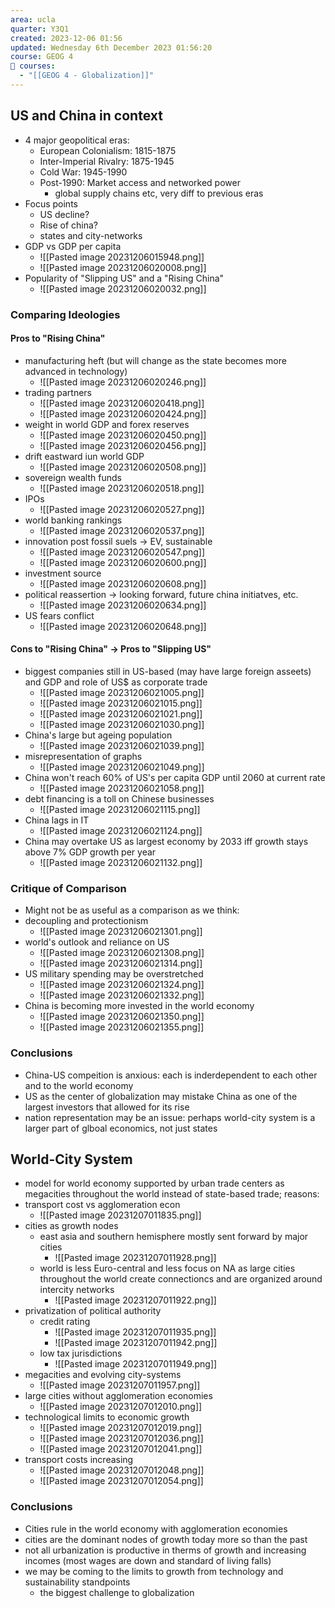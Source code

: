 ```yaml
---
area: ucla
quarter: Y3Q1
created: 2023-12-06 01:56
updated: Wednesday 6th December 2023 01:56:20
course: GEOG 4
📕 courses:
  - "[[GEOG 4 - Globalization]]"
---
```

## US and China in context
- 4 major geopolitical eras:
	- European Colonialism: 1815-1875
	- Inter-Imperial Rivalry: 1875-1945
	- Cold War: 1945-1990
	- Post-1990: Market access and networked power
		- global supply chains etc, very diff to previous eras
- Focus points
	- US decline?
	- Rise of china?
	- states and city-networks
- GDP vs GDP per capita
	- ![[Pasted image 20231206015948.png]]
	- ![[Pasted image 20231206020008.png]]
- Popularity of "Slipping US" and a "Rising China"
	- ![[Pasted image 20231206020032.png]]
### Comparing Ideologies
#### Pros to "Rising China"
- manufacturing heft (but will change as the state becomes more advanced in technology)
	- ![[Pasted image 20231206020246.png]]
- trading partners
	- ![[Pasted image 20231206020418.png]]
	- ![[Pasted image 20231206020424.png]]
- weight in world GDP and forex reserves
	- ![[Pasted image 20231206020450.png]]
	- ![[Pasted image 20231206020456.png]]
- drift eastward iun world GDP
	- ![[Pasted image 20231206020508.png]]
- sovereign wealth funds
	- ![[Pasted image 20231206020518.png]]
- IPOs
	- ![[Pasted image 20231206020527.png]]
- world banking rankings
	- ![[Pasted image 20231206020537.png]]
- innovation post fossil suels -> EV, sustainable
	- ![[Pasted image 20231206020547.png]]
	- ![[Pasted image 20231206020600.png]]
- investment source
	- ![[Pasted image 20231206020608.png]]
- political reassertion -> looking forward, future china initiatves, etc.
	- ![[Pasted image 20231206020634.png]]
- US fears conflict
	- ![[Pasted image 20231206020648.png]]

#### Cons to "Rising China" -> Pros to "Slipping US"
- biggest companies still in US-based (may have large foreign asseets) and GDP and role of US$ as corporate trade
	- ![[Pasted image 20231206021005.png]]
	- ![[Pasted image 20231206021015.png]]
	- ![[Pasted image 20231206021021.png]]
	- ![[Pasted image 20231206021030.png]]
- China's large but ageing population
	- ![[Pasted image 20231206021039.png]]
- misrepresentation of graphs
	- ![[Pasted image 20231206021049.png]]
- China won't reach 60% of US's per capita GDP until 2060 at current rate
	- ![[Pasted image 20231206021058.png]]
- debt financing is a toll on Chinese businesses
	- ![[Pasted image 20231206021115.png]]
- China lags in IT
	- ![[Pasted image 20231206021124.png]]
- China may overtake US as largest economy by 2033 iff growth stays above 7% GDP growth per year
	- ![[Pasted image 20231206021132.png]]

### Critique of Comparison
- Might not be as useful as a comparison as we think:
- decoupling and protectionism
	- ![[Pasted image 20231206021301.png]]
- world's outlook and reliance on US
	- ![[Pasted image 20231206021308.png]]
	- ![[Pasted image 20231206021314.png]]
- US military spending may be overstretched
	- ![[Pasted image 20231206021324.png]]
	- ![[Pasted image 20231206021332.png]]
- China is becoming more invested in the world economy
	- ![[Pasted image 20231206021350.png]]
	- ![[Pasted image 20231206021355.png]]
### Conclusions
- China-US compeition is anxious: each is inderdependent to each other and to the world economy
- US as the center of globalization may mistake China as one of the largest investors that allowed for its rise
- nation representation may be an issue: perhaps world-city system is a larger part of glboal economics, not just states


## World-City System
- model for world economy supported by urban trade centers as megacities throughout the world instead of state-based trade; reasons:
- transport cost vs agglomeration econ
	- ![[Pasted image 20231207011835.png]]
- cities as growth nodes
	- east asia and southern hemisphere mostly sent forward by major cities
		- ![[Pasted image 20231207011928.png]]
	- world is less Euro-central and less focus on NA as large cities throughout the world create connectioncs and are organized around intercity networks
		- ![[Pasted image 20231207011922.png]]
- privatization of political authority
	- credit rating
		- ![[Pasted image 20231207011935.png]]
		- ![[Pasted image 20231207011942.png]]
	- low tax jurisdictions
		- ![[Pasted image 20231207011949.png]]
- megacities and evolving city-systems
	- ![[Pasted image 20231207011957.png]]
- large cities without agglomeration economies
	- ![[Pasted image 20231207012010.png]]
- technological limits to economic growth
	- ![[Pasted image 20231207012019.png]]
	- ![[Pasted image 20231207012036.png]]
	- ![[Pasted image 20231207012041.png]]
- transport costs increasing
	- ![[Pasted image 20231207012048.png]]
	- ![[Pasted image 20231207012054.png]]
### Conclusions
- Cities rule in the world economy with agglomeration economies
- cities are the dominant nodes of growth today more so than the past
- not all urbanization is productive in therms of growth and increasing incomes (most wages are down and standard of living falls)
- we may be coming to the limits to growth from technology and sustainability standpoints
	- the biggest challenge to globalization